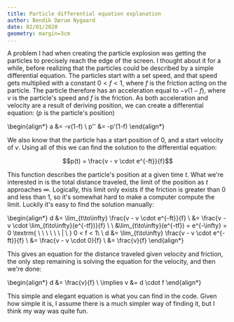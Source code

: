 ```yaml
---
title: Particle differential equation explanation
author: Bendik Dørum Nygaard
date: 02/01/2020
geometry: margin=3cm
...
```


A problem I had when creating the particle explosion was getting the particles to
precisely reach the edge of the screen. I thought about it for a while, before
realizing that the particles could be described by a simple differential equation.
The particles start with a set speed, and that speed gets multiplied with a constant
$0 < f < 1$, where $f$ is the friction acting on the particle.
The particle therefore has an acceleration equal to $-v(1-f)$, where $v$
is the particle's speed and $f$ is the friction. As both acceleration and velocity
are a result of deriving position, we can create a differential equation: ($p$ is the particle's position)

\begin{align*}
a &= -v(1-f) \\
p'' &= -p'(1-f)
\end{align*}

We also know that the particle has a start position of $0$, and a start velocity
of $v$. Using all of this we can find the solution to the differential equation:

$$p(t) = \frac{v - v \cdot e^{-ft}}{f}$$

This function describes the particle's position at a given time $t$.
What we're interested in is the total distance traveled, the limit of the position
as $t$ approaches $\infty$. Logically, this limit only exists if the friction is
greater than $0$ and less than $1$, so it's somewhat hard to make a computer compute
the limit. Luckily it's easy to find the solution manually:

\begin{align*}
d &= \lim_{t\to\infty} \frac{v - v \cdot e^{-ft}}{f} \\
&= \frac{v - v \cdot \lim_{t\to\infty}(e^{-tf})}{f} \\
 \\
&\lim_{t\to\infty}(e^{-tf}) = e^{-\infty} = 0 \textrm{ \ \ \ \ \ \ | \ } 0 < f < 1\\
 \\
d &= \lim_{t\to\infty} \frac{v - v \cdot e^{-ft}}{f} \\
&= \frac{v - v \cdot 0}{f} \\
&= \frac{v}{f}
\end{align*}

This gives an equation for the distance traveled given velocity and friction,
the only step remaining is solving the equation for the velocity, and then we're done:

\begin{align*}
d &= \frac{v}{f} \\
\implies v &= d \cdot f
\end{align*}

This simple and elegant equation is what you can find in the code. Given how simple it is,
I assume there is a much simpler way of finding it, but I think my way was quite fun.
